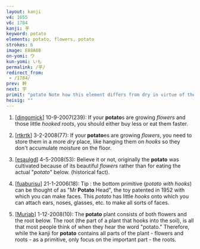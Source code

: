 ```yaml
---
layout: kanji
v4: 1655
v6: 1784
kanji: 芋
keyword: potato
elements: potato, flowers, potato
strokes: 6
image: E88A8B
on-yomi: ウ
kun-yomi: いも
permalink: /芋/
redirect_from:
 - /1784/
prev: 幹
next: 宇
primit: "potato Note how this element differs from dry in virtue of the small hook at the end of the third stroke. [3]"
heisig: ""
---
```


1) [<a href="http://kanji.koohii.com/profile/dingomick">dingomick</a>] 10-9-2007(239): If your <strong>potato</strong>s are growing <em>flowers</em> and those little <em>hooked roots</em>, you should either buy less or eat them faster.

2) [<a href="http://kanji.koohii.com/profile/rtkrtk">rtkrtk</a>] 3-2-2008(77): If your<strong> potato</strong>es are growing <em>flowers</em>, you need to store them in a more <em>dry</em> place, like hanging them on <em>hooks</em> so they don&#039;t accumulate moisture on the floor.

3) [<a href="http://kanji.koohii.com/profile/esaulgd">esaulgd</a>] 4-5-2008(53): Believe it or not, originally the <strong>potato</strong> was cultivated because of its beautiful <em>flowers</em> rather than for eating the actual &quot;<em>potato</em>&quot; below. (historical fact).

4) [<a href="http://kanji.koohii.com/profile/fuaburisu">fuaburisu</a>] 21-1-2006(18): Tip : the bottom primitive (<em>potato with hooks</em>) can be thought of as &quot;Mr<strong> Potato</strong> Head&quot;, the toy patented in 1952 with which you can make faces. This <em>potato</em> has little <em>hooks</em> onto which you can attach ears, noses, glasses, etc. to make all sorts of faces.

5) [<a href="http://kanji.koohii.com/profile/Murjab">Murjab</a>] 1-12-2008(10): The<strong> potato</strong> plant consists of both flowers and the root below. The root (the part of a plant that hooks into the soil), is all that most people think of when they hear the word &quot;potato.&quot; Therefore, while the kanji for <strong>potato</strong> contains all parts of the plant - flowers and roots - as a primitive, only focus on the important part - the roots.

